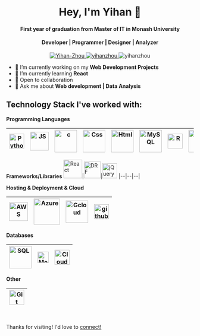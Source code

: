 <h1 align="center">Hey, I'm Yihan 👋</h1>
<h4 align="center">First year of graduation from Master of IT in Monash University</h4>
<h4 align="center">Developer | Programmer | Designer | Analyzer</h4>


<p align="center">
  <a href="https://www.linkedin.com/in/yihanjojo/"> <img src="https://img.shields.io/badge/-Yihan--Zhou-blue?logo=linkedin" alt="Yihan-Zhou" /> </a>
  <a href="mailto:zhouzzhou0619@gmail.com"> <img src="https://img.shields.io/badge/-zhouzzhou0619%40gmail.com-red?logo=gmail&logoColor=white" alt="yihanzhou" />  </a> 
 
   <img src="https://komarev.com/ghpvc/?username=zhouzhou0619&label=Profile%20views&color=0e75b6&style=flat" alt="yihanzhou" />  
</p>

- 🔭 I’m currently working on my **Web Development Projects**
- 🌱 I’m currently learning **React**
- 🤝 Open to collaboration
- 💬 Ask me about **Web development | Data Analysis**

## Technology Stack I've worked with:
**Programming Languages**

<img title="Python" alt="Python" width="40px" src="https://github.com/bablubambal/All_logo_and_pictures/blob/main/programming%20languages/python.svg">|<img alt="JS" title="JavaScript" width="50px" src="https://github.com/bablubambal/All_logo_and_pictures/blob/main/programming%20languages/javascript.svg">| <img src="https://github.com/bablubambal/All_logo_and_pictures/blob/main/programming%20languages/c.svg" alt="c" width="60" height="60"/>|<img title="Css" alt="Css" width="60px" src="https://github.com/bablubambal/All_logo_and_pictures/blob/main/others/css.svg">|<img title="Html" alt="Html" width="60px" src="https://github.com/bablubambal/All_logo_and_pictures/blob/main/others/html.svg">|<img title="MySQL" alt="MySQL" width="60px" src="https://github.com/bablubambal/All_logo_and_pictures/blob/main/databases/mysql.svg">|<img title="R" alt="R" width="40px" src="https://www.r-project.org/logo/Rlogo.svg"> | <img title="Matlab" alt="Matlab" width="60px" src="https://logos-world.net/wp-content/uploads/2020/12/MATLAB-Logo.png"> | <img title = "Java" alt="Java" width="60px" src="https://github.com/bablubambal/All_logo_and_pictures/blob/main/programming%20languages/java.svg">
|--|--|--|--|--|--|--|--|--|

**Frameworks/Libraries**
<img title="React" alt="React" height="50px" src="https://raw.githubusercontent.com/bablubambal/All_logo_and_pictures/7c0ac2ceb9f9d24992ec393d11fa7337d2f92466/frameworks/react.svg">|<img title="Django Rest Framework" alt="DRF" width="45px" src="https://storage.googleapis.com/cw-p1w5jpim0sdhkccw8gr/media/blog-images/drf-logo2.png">|<img title="jQuery" alt="jQuery" width="40px" src="https://res.cloudinary.com/penname/image/fetch/https://miro.medium.com/max/570/1*QR2SBNwG75LyY5uwqWpN3A.png">
|--|--|--|


**Hosting & Deployment & Cloud**

|<img title="AWS" alt="AWS" width="50px" src="https://raw.githubusercontent.com/bablubambal/All_logo_and_pictures/7c0ac2ceb9f9d24992ec393d11fa7337d2f92466/cloud/amazon.svg">|<img title="Azure" alt="Azure" width="70px" src="https://raw.githubusercontent.com/bablubambal/All_logo_and_pictures/7c0ac2ceb9f9d24992ec393d11fa7337d2f92466/cloud/azure.svg">|<img title="Gcloud" alt="Gcloud" height="60px" src = "https://raw.githubusercontent.com/bablubambal/All_logo_and_pictures/7c0ac2ceb9f9d24992ec393d11fa7337d2f92466/cloud/gcloud.svg">|<img title="github" alt="github" height="40px" src="https://raw.githubusercontent.com/bablubambal/All_logo_and_pictures/7c0ac2ceb9f9d24992ec393d11fa7337d2f92466/cloud/github.svg">
|--|--|--|--|

**Databases**

<img title="SQL" alt="SQL" width="60px" src="https://download.logo.wine/logo/MySQL/MySQL-Logo.wine.png">|<img title="MongoDB" alt="MongoDB" height="30px" src="https://webassets.mongodb.com/_com_assets/cms/mongodb_logo1-76twgcu2dm.png">|<img title="Cloud Firestore" alt="Cloud Firestore" width="40px" src="https://raw.githubusercontent.com/jovotech/jovo-marketplace/master/thumbnails/jovo-db-firestore.png"> <br>
|--|--|--|

**Other**

|<img title="Git" alt="Git" width="40px" src="https://github.com/bablubambal/All_logo_and_pictures/blob/main/others/git.svg">
|--|
<br>

Thanks for visiting! I'd love to <a href="https://www.linkedin.com/in/siddhi-jhunjhunwala">connect!</a>
